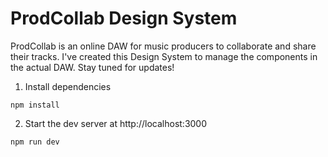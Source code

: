 # ProdCollab Design System

ProdCollab is an online DAW for music producers to collaborate and share their tracks. I've created this Design System to manage the components in the actual DAW. Stay tuned for updates!

1. Install dependencies
```
npm install
```
2. Start the dev server at http://localhost:3000
```
npm run dev
```
